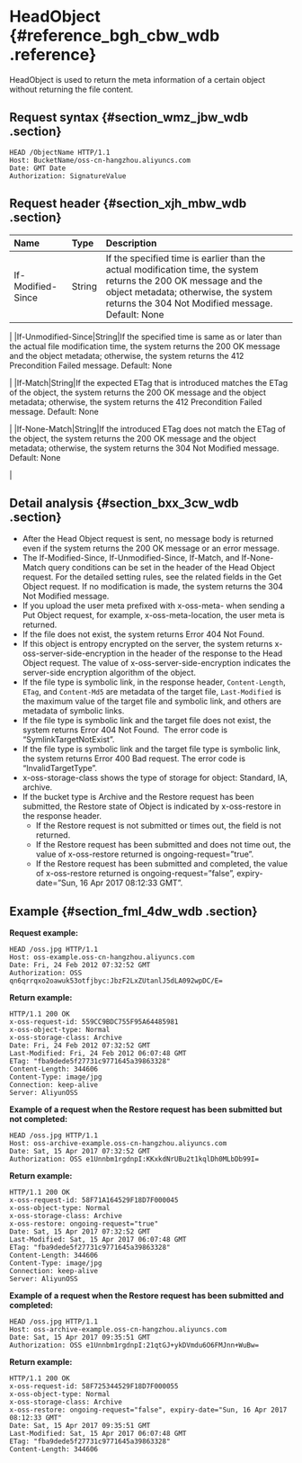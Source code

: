# HeadObject {#reference_bgh_cbw_wdb .reference}

HeadObject is used to return the meta information of a certain object without returning the file content.

## Request syntax {#section_wmz_jbw_wdb .section}

```
HEAD /ObjectName HTTP/1.1
Host: BucketName/oss-cn-hangzhou.aliyuncs.com
Date: GMT Date
Authorization: SignatureValue
```

## Request header {#section_xjh_mbw_wdb .section}

|Name|Type|Description|
|:---|:---|:----------|
|If-Modified-Since|String|If the specified time is earlier than the actual modification time, the system returns the 200 OK message and the object metadata; otherwise, the system returns the 304 Not Modified message.  Default: None

 |
|If-Unmodified-Since|String|If the specified time is same as or later than the actual file modification time, the system returns the 200 OK message and the object metadata; otherwise, the system returns the 412 Precondition Failed message. Default: None

 |
|If-Match|String|If the expected ETag that is introduced matches the ETag of the object, the system returns the 200 OK message and the object metadata; otherwise, the system returns the 412 Precondition Failed message. Default: None

|
|If-None-Match|String|If the introduced ETag does not match the ETag of the object, the system returns the 200 OK message and the object metadata; otherwise, the system returns the 304 Not Modified message. Default: None

 |

## Detail analysis {#section_bxx_3cw_wdb .section}

-   After the Head Object request is sent, no message body is returned even if the system returns the 200 OK message or an error message.
-   The If-Modified-Since, If-Unmodified-Since, If-Match, and If-None-Match query conditions can be set in the header of the Head Object request. For the detailed setting rules, see the related fields in the Get Object request. If no modification is made, the system returns the 304 Not Modified message.
-   If you upload the user meta prefixed with x-oss-meta- when sending a Put Object request, for example, x-oss-meta-location, the user meta is returned.
-   If the file does not exist, the system returns Error 404 Not Found.
-   If this object is entropy encrypted on the server, the system returns x-oss-server-side-encryption in the header of the response to the Head Object request. The value of x-oss-server-side-encryption indicates the server-side encryption algorithm of the object.
-   If the file type is symbolic link, in the response header, `Content-Length`, `ETag`, and `Content-Md5` are metadata of the target file, `Last-Modified` is the maximum value of the target file and symbolic link, and others are metadata of symbolic links.
-   If the file type is symbolic link and the target file does not exist, the system returns Error 404 Not Found.  The error code is “SymlinkTargetNotExist”.
-   If the file type is symbolic link and the target file type is symbolic link, the system returns Error 400 Bad request. The error code is “InvalidTargetType”.
-   x-oss-storage-class shows the type of storage for object: Standard, IA, archive.
-   If the bucket type is Archive and the Restore request has been submitted, the Restore state of Object is indicated by x-oss-restore in the response header.
    -   If the Restore request is not submitted or times out, the field is not returned.
    -   If the Restore request has been submitted and does not time out, the value of x-oss-restore returned is ongoing-request=”true”.
    -   If the Restore request has been submitted and completed, the value of x-oss-restore returned is ongoing-request=”false”, expiry-date=”Sun, 16 Apr 2017 08:12:33 GMT”.

## Example {#section_fml_4dw_wdb .section}

**Request example:**

```
HEAD /oss.jpg HTTP/1.1
Host: oss-example.oss-cn-hangzhou.aliyuncs.com
Date: Fri, 24 Feb 2012 07:32:52 GMT
Authorization: OSS qn6qrrqxo2oawuk53otfjbyc:JbzF2LxZUtanlJ5dLA092wpDC/E=
```

**Return example:**

```
HTTP/1.1 200 OK
x-oss-request-id: 559CC9BDC755F95A64485981
x-oss-object-type: Normal
x-oss-storage-class: Archive
Date: Fri, 24 Feb 2012 07:32:52 GMT
Last-Modified: Fri, 24 Feb 2012 06:07:48 GMT
ETag: "fba9dede5f27731c9771645a39863328"
Content-Length: 344606
Content-Type: image/jpg
Connection: keep-alive
Server: AliyunOSS
```

**Example of a request when the Restore request has been submitted but not completed:**

```
HEAD /oss.jpg HTTP/1.1
Host: oss-archive-example.oss-cn-hangzhou.aliyuncs.com
Date: Sat, 15 Apr 2017 07:32:52 GMT
Authorization: OSS e1Unnbm1rgdnpI:KKxkdNrUBu2t1kqlDh0MLbDb99I=
```

**Return example:**

```
HTTP/1.1 200 OK
x-oss-request-id: 58F71A164529F18D7F000045
x-oss-object-type: Normal
x-oss-storage-class: Archive
x-oss-restore: ongoing-request="true"
Date: Sat, 15 Apr 2017 07:32:52 GMT
Last-Modified: Sat, 15 Apr 2017 06:07:48 GMT
ETag: "fba9dede5f27731c9771645a39863328"
Content-Length: 344606
Content-Type: image/jpg
Connection: keep-alive
Server: AliyunOSS
```

**Example of a request when the Restore request has been submitted and completed:**

```
HEAD /oss.jpg HTTP/1.1
Host: oss-archive-example.oss-cn-hangzhou.aliyuncs.com
Date: Sat, 15 Apr 2017 09:35:51 GMT
Authorization: OSS e1Unnbm1rgdnpI:21qtGJ+ykDVmdu6O6FMJnn+WuBw=
```

**Return example:**

```
HTTP/1.1 200 OK
x-oss-request-id: 58F725344529F18D7F000055
x-oss-object-type: Normal
x-oss-storage-class: Archive
x-oss-restore: ongoing-request="false", expiry-date="Sun, 16 Apr 2017 08:12:33 GMT"
Date: Sat, 15 Apr 2017 09:35:51 GMT
Last-Modified: Sat, 15 Apr 2017 06:07:48 GMT
ETag: "fba9dede5f27731c9771645a39863328"
Content-Length: 344606
```

